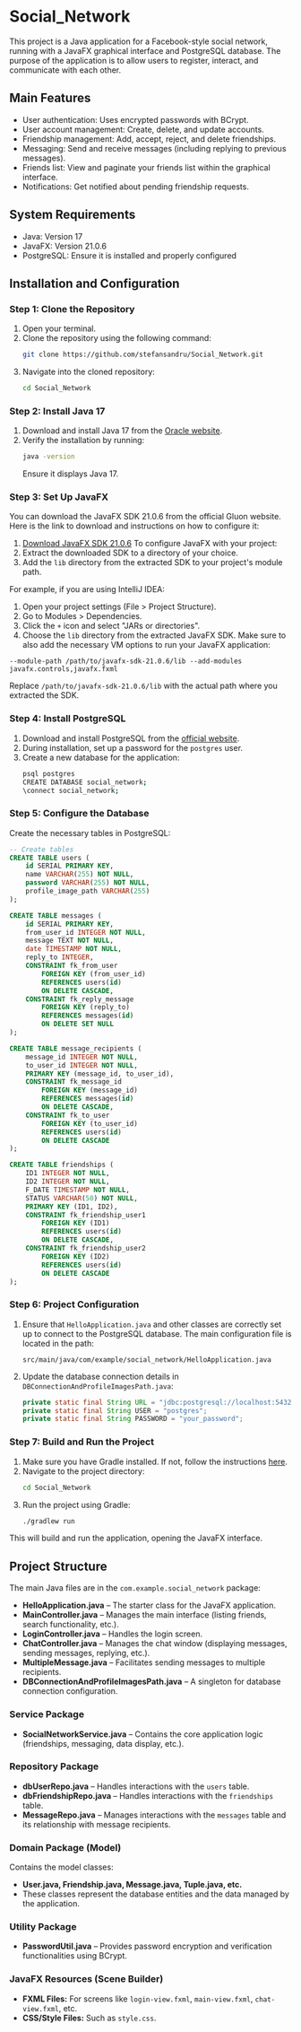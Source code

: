 # Social_Network

This project is a Java application for a Facebook-style social network, running with a JavaFX graphical interface and PostgreSQL database. The purpose of the application is to allow users to register, interact, and communicate with each other.

## Main Features

- User authentication: Uses encrypted passwords with BCrypt.
- User account management: Create, delete, and update accounts.
- Friendship management: Add, accept, reject, and delete friendships.
- Messaging: Send and receive messages (including replying to previous messages).
- Friends list: View and paginate your friends list within the graphical interface.
- Notifications: Get notified about pending friendship requests.

## System Requirements

- Java: Version 17
- JavaFX: Version 21.0.6
- PostgreSQL: Ensure it is installed and properly configured

## Installation and Configuration

### Step 1: Clone the Repository

1. Open your terminal.
2. Clone the repository using the following command:
    ```sh
    git clone https://github.com/stefansandru/Social_Network.git
    ```
3. Navigate into the cloned repository:
    ```sh
    cd Social_Network
    ```

### Step 2: Install Java 17

1. Download and install Java 17 from the [Oracle website](https://www.oracle.com/java/technologies/javase-jdk17-downloads.html).
2. Verify the installation by running:
    ```sh
    java -version
    ```
   Ensure it displays Java 17.

### Step 3: Set Up JavaFX

You can download the JavaFX SDK 21.0.6 from the official Gluon website. Here is the link to download and instructions on how to configure it:

1. [Download JavaFX SDK 21.0.6](https://gluonhq.com/products/javafx/)
To configure JavaFX with your project:
2. Extract the downloaded SDK to a directory of your choice.
3. Add the `lib` directory from the extracted SDK to your project's module path.

For example, if you are using IntelliJ IDEA:

1. Open your project settings (File > Project Structure).
2. Go to Modules > Dependencies.
3. Click the `+` icon and select "JARs or directories".
4. Choose the `lib` directory from the extracted JavaFX SDK.
Make sure to also add the necessary VM options to run your JavaFX application:

```
--module-path /path/to/javafx-sdk-21.0.6/lib --add-modules javafx.controls,javafx.fxml
```
Replace `/path/to/javafx-sdk-21.0.6/lib` with the actual path where you extracted the SDK.

### Step 4: Install PostgreSQL

1. Download and install PostgreSQL from the [official website](https://www.postgresql.org/download/).
2. During installation, set up a password for the `postgres` user.
3. Create a new database for the application:
    ```sh
    psql postgres
    CREATE DATABASE social_network;
    \connect social_network;
    ```

### Step 5: Configure the Database

Create the necessary tables in PostgreSQL:

```sql
-- Create tables
CREATE TABLE users (
    id SERIAL PRIMARY KEY,
    name VARCHAR(255) NOT NULL,
    password VARCHAR(255) NOT NULL,
    profile_image_path VARCHAR(255)
);

CREATE TABLE messages (
    id SERIAL PRIMARY KEY,
    from_user_id INTEGER NOT NULL,
    message TEXT NOT NULL,
    date TIMESTAMP NOT NULL,
    reply_to INTEGER,
    CONSTRAINT fk_from_user
        FOREIGN KEY (from_user_id)
        REFERENCES users(id)
        ON DELETE CASCADE,
    CONSTRAINT fk_reply_message
        FOREIGN KEY (reply_to)
        REFERENCES messages(id)
        ON DELETE SET NULL
);

CREATE TABLE message_recipients (
    message_id INTEGER NOT NULL,
    to_user_id INTEGER NOT NULL,
    PRIMARY KEY (message_id, to_user_id),
    CONSTRAINT fk_message_id
        FOREIGN KEY (message_id)
        REFERENCES messages(id)
        ON DELETE CASCADE,
    CONSTRAINT fk_to_user
        FOREIGN KEY (to_user_id)
        REFERENCES users(id)
        ON DELETE CASCADE
);

CREATE TABLE friendships (
    ID1 INTEGER NOT NULL,
    ID2 INTEGER NOT NULL,
    F_DATE TIMESTAMP NOT NULL,
    STATUS VARCHAR(50) NOT NULL,
    PRIMARY KEY (ID1, ID2),
    CONSTRAINT fk_friendship_user1
        FOREIGN KEY (ID1)
        REFERENCES users(id)
        ON DELETE CASCADE,
    CONSTRAINT fk_friendship_user2
        FOREIGN KEY (ID2)
        REFERENCES users(id)
        ON DELETE CASCADE
);
```

### Step 6: Project Configuration

1. Ensure that `HelloApplication.java` and other classes are correctly set up to connect to the PostgreSQL database. The main configuration file is located in the path:
    ```
    src/main/java/com/example/social_network/HelloApplication.java
    ```

2. Update the database connection details in `DBConnectionAndProfileImagesPath.java`:
    ```java
    private static final String URL = "jdbc:postgresql://localhost:5432/social_network";
    private static final String USER = "postgres";
    private static final String PASSWORD = "your_password";
    ```

### Step 7: Build and Run the Project

1. Make sure you have Gradle installed. If not, follow the instructions [here](https://gradle.org/install/).
2. Navigate to the project directory:
    ```sh
    cd Social_Network
    ```
3. Run the project using Gradle:
    ```sh
    ./gradlew run
    ```

This will build and run the application, opening the JavaFX interface.

## Project Structure

The main Java files are in the `com.example.social_network` package:

- **HelloApplication.java** – The starter class for the JavaFX application.
- **MainController.java** – Manages the main interface (listing friends, search functionality, etc.).
- **LoginController.java** – Handles the login screen.
- **ChatController.java** – Manages the chat window (displaying messages, sending messages, replying, etc.).
- **MultipleMessage.java** – Facilitates sending messages to multiple recipients.
- **DBConnectionAndProfileImagesPath.java** – A singleton for database connection configuration.

### Service Package

- **SocialNetworkService.java** – Contains the core application logic (friendships, messaging, data display, etc.).

### Repository Package

- **dbUserRepo.java** – Handles interactions with the `users` table.
- **dbFriendshipRepo.java** – Handles interactions with the `friendships` table.
- **MessageRepo.java** – Manages interactions with the `messages` table and its relationship with message recipients.

### Domain Package (Model)

Contains the model classes:

- **User.java, Friendship.java, Message.java, Tuple.java, etc.**
- These classes represent the database entities and the data managed by the application.

### Utility Package

- **PasswordUtil.java** – Provides password encryption and verification functionalities using BCrypt.

### JavaFX Resources (Scene Builder)

- **FXML Files:** For screens like `login-view.fxml`, `main-view.fxml`, `chat-view.fxml`, etc.
- **CSS/Style Files:** Such as `style.css`.
